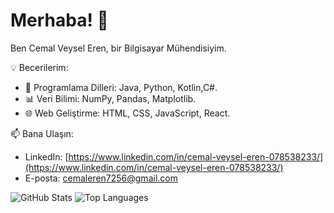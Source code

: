 # Merhaba! 👋

Ben Cemal Veysel Eren, bir Bilgisayar Mühendisiyim.

💡 Becerilerim:
- 🚀 Programlama Dilleri: Java, Python, Kotlin,C#.
- 📊 Veri Bilimi: NumPy, Pandas, Matplotlib.
- 🌐 Web Geliştirme: HTML, CSS, JavaScript, React.

📫 Bana Ulaşın:
- LinkedIn: [https://www.linkedin.com/in/cemal-veysel-eren-078538233/](https://www.linkedin.com/in/cemal-veysel-eren-078538233/)
- E-posta: cemaleren7256@gmail.com

![GitHub Stats](https://github-readme-stats.vercel.app/api?username=yourusername&show_icons=true&theme=radical)
![Top Languages](https://github-readme-stats.vercel.app/api/top-langs/?username=yourusername&layout=compact)
